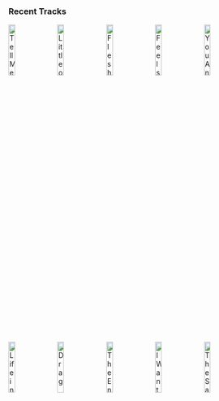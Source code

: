 ### Recent Tracks
[<img src='https://lastfm.freetls.fastly.net/i/u/300x300/869d3fe6d0244532d56283b3bd8a939d.jpg' width='16%' height='16%' alt='Tell Me Please'>](https://www.last.fm/music/hallway%2bswimmers/_/tell%2bme%2bplease)&nbsp;&nbsp;&nbsp;&nbsp;[<img src='https://lastfm.freetls.fastly.net/i/u/300x300/acbbc3e34276616b08548ffcd7f1dc8a.png' width='16%' height='16%' alt='Little of Your Love'>](https://www.last.fm/music/haim/_/little%2bof%2byour%2blove)&nbsp;&nbsp;&nbsp;&nbsp;[<img src='https://lastfm.freetls.fastly.net/i/u/300x300/4211646a3ce739547d15cb694f930858.jpg' width='16%' height='16%' alt='Flesh and Blood'>](https://www.last.fm/music/half%2bmoon%2brun/_/flesh%2band%2bblood)&nbsp;&nbsp;&nbsp;&nbsp;[<img src='https://lastfm.freetls.fastly.net/i/u/300x300/7c9c4d1009514b178c82f2201e3a1fce.jpg' width='16%' height='16%' alt='Feels Like We Only Go Backwards'>](https://www.last.fm/music/tame%2bimpala/_/feels%2blike%2bwe%2bonly%2bgo%2bbackwards)&nbsp;&nbsp;&nbsp;&nbsp;[<img src='https://lastfm.freetls.fastly.net/i/u/300x300/9fba7063b8739c455a3d91462e2adc4b.jpg' width='16%' height='16%' alt='You And I'>](https://www.last.fm/music/barns%2bcourtney/_/you%2band%2bi)&nbsp;&nbsp;&nbsp;&nbsp;<br>[<img src='https://lastfm.freetls.fastly.net/i/u/300x300/c526d3f3a95fc7595a680e9352a3c1d5.png' width='16%' height='16%' alt='Life in the City'>](https://www.last.fm/music/the%2blumineers/_/life%2bin%2bthe%2bcity)&nbsp;&nbsp;&nbsp;&nbsp;[<img src='https://lastfm.freetls.fastly.net/i/u/300x300/5bb114e95921162377aa2c86ccb4949a.jpg' width='16%' height='16%' alt='Drag'>](https://www.last.fm/music/day%2bwave/_/drag)&nbsp;&nbsp;&nbsp;&nbsp;[<img src='https://lastfm.freetls.fastly.net/i/u/300x300/a4774f5ef1874ef59f90a44d562c8e0d.png' width='16%' height='16%' alt='The End of All Things'>](https://www.last.fm/music/panic%2521%2bat%2bthe%2bdisco/_/the%2bend%2bof%2ball%2bthings)&nbsp;&nbsp;&nbsp;&nbsp;[<img src='https://lastfm.freetls.fastly.net/i/u/300x300/207c9708aabfc084aee235ab2c8c4ee9.jpg' width='16%' height='16%' alt='I Want To Hold Your Hand - Remastered 2015'>](https://www.last.fm/music/the%2bbeatles/_/i%2bwant%2bto%2bhold%2byour%2bhand%2b-%2bremastered%2b2015)&nbsp;&nbsp;&nbsp;&nbsp;[<img src='https://lastfm.freetls.fastly.net/i/u/300x300/c77e4077953a892dde4b0da53ef8d056.jpg' width='16%' height='16%' alt='The Same Way'>](https://www.last.fm/music/don%2bdiablo/_/the%2bsame%2bway)&nbsp;&nbsp;&nbsp;&nbsp;<br>